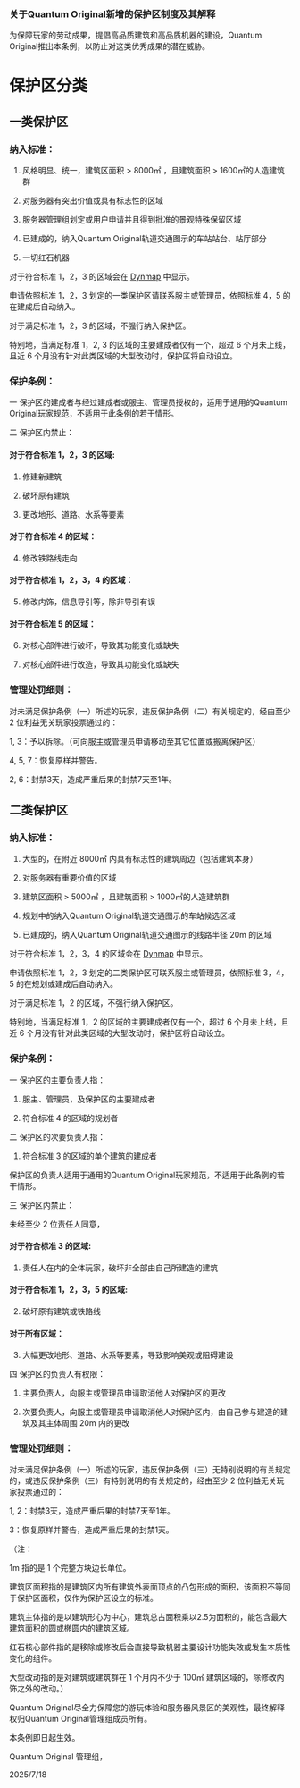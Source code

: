 ### 关于Quantum Original新增的保护区制度及其解释

为保障玩家的劳动成果，提倡高品质建筑和高品质机器的建设，Quantum Original推出本条例，以防止对这类优秀成果的潜在威胁。

# 保护区分类

## 一类保护区

### 纳入标准：
  
1) 风格明显、统一，建筑区面积 > 8000㎡ ，且建筑面积 > 1600㎡的人造建筑群
  
2) 对服务器有突出价值或具有标志性的区域
  
3) 服务器管理组划定或用户申请并且得到批准的景观特殊保留区域
  
4) 已建成的，纳入Quantum Original轨道交通图示的车站站台、站厅部分
  
5) 一切红石机器

对于符合标准 1，2，3 的区域会在 [Dynmap](https://map.qoriginal.vip) 中显示。

申请依照标准 1，2，3 划定的一类保护区请联系服主或管理员，依照标准 4，5 的在建成后自动纳入。

对于满足标准 1，2，3 的区域，不强行纳入保护区。

特别地，当满足标准 1，2, 3 的区域的主要建成者仅有一个，超过 6 个月未上线，且近 6 个月没有针对此类区域的大型改动时，保护区将自动设立。

### 保护条例：

一 保护区的建成者与经过建成者或服主、管理员授权的，适用于通用的Quantum Original玩家规范，不适用于此条例的若干情形。

二 保护区内禁止：

#### 对于符合标准 1，2，3 的区域:
  
1) 修建新建筑
  
2) 破坏原有建筑
  
3) 更改地形、道路、水系等要素

#### 对于符合标准 4 的区域：
  
4) 修改铁路线走向

#### 对于符合标准 1，2，3，4 的区域：
  
5) 修改内饰，信息导引等，除非导引有误

#### 对于符合标准 5 的区域：
  
6) 对核心部件进行破坏，导致其功能变化或缺失
  
7) 对核心部件进行改造，导致其功能变化或缺失

### 管理处罚细则：

对未满足保护条例（一）所述的玩家，违反保护条例（二）有关规定的，经由至少 2 位利益无关玩家投票通过的：

   1, 3：予以拆除。（可向服主或管理员申请移动至其它位置或搬离保护区）

   4, 5, 7：恢复原样并警告。

   2, 6：封禁3天，造成严重后果的封禁7天至1年。

## 二类保护区

### 纳入标准：
  
1) 大型的，在附近 8000㎡ 内具有标志性的建筑周边（包括建筑本身）
  
2) 对服务器有重要价值的区域
  
3) 建筑区面积 > 5000㎡ ，且建筑面积 > 1000㎡的人造建筑群
  
4) 规划中的纳入Quantum Original轨道交通图示的车站候选区域
  
5) 已建成的，纳入Quantum Original轨道交通图示的线路半径 20m 的区域

对于符合标准 1，2，3，4 的区域会在 [Dynmap](https://map.qoriginal.vip) 中显示。

申请依照标准 1，2，3 划定的二类保护区可联系服主或管理员，依照标准 3，4，5 的在规划或建成后自动纳入。

对于满足标准 1，2 的区域，不强行纳入保护区。

特别地，当满足标准 1，2 的区域的主要建成者仅有一个，超过 6 个月未上线，且近 6 个月没有针对此类区域的大型改动时，保护区将自动设立。

### 保护条例：

一 保护区的主要负责人指：
  
1) 服主、管理员，及保护区的主要建成者
  
2) 符合标准 4 的区域的规划者

二 保护区的次要负责人指：
  
1) 符合标准 3 的区域的单个建筑的建成者

保护区的负责人适用于通用的Quantum Original玩家规范，不适用于此条例的若干情形。

三 保护区内禁止：

未经至少 2 位责任人同意，

#### 对于符合标准 3 的区域:
  
1) 责任人在内的全体玩家，破坏非全部由自己所建造的建筑

#### 对于符合标准 1，2，3，5 的区域:
  
2) 破坏原有建筑或铁路线

#### 对于所有区域：
  
3) 大幅更改地形、道路、水系等要素，导致影响美观或阻碍建设

四 保护区的负责人有权限：
  
1) 主要负责人，向服主或管理员申请取消他人对保护区的更改
  
2) 次要负责人，向服主或管理员申请取消他人对保护区内，由自己参与建造的建筑及其主体周围 20m 内的更改

### 管理处罚细则：

对未满足保护条例（一）所述的玩家，违反保护条例（三）无特别说明的有关规定的，或违反保护条例（三）有特别说明的有关规定的，经由至少 2 位利益无关玩家投票通过的：

   1, 2：封禁3天，造成严重后果的封禁7天至1年。

   3：恢复原样并警告，造成严重后果的封禁1天。

（注：

1m 指的是 1 个完整方块边长单位。

建筑区面积指的是建筑区内所有建筑外表面顶点的凸包形成的面积，该面积不等同于保护区面积，仅作为保护区设立的标准。

建筑主体指的是以建筑形心为中心，建筑总占面积乘以2.5为面积的，能包含最大建筑面积的圆或椭圆内的建筑区域。

红石核心部件指的是移除或修改后会直接导致机器主要设计功能失效或发生本质性变化的组件。

大型改动指的是对建筑或建筑群在 1 个月内不少于 100㎡ 建筑区域的，除修改内饰之外的改动。）

Quantum Original尽全力保障您的游玩体验和服务器风景区的美观性，最终解释权归Quantum Original管理组成员所有。

本条例即日起生效。

Quantum Original 管理组，

2025/7/18
